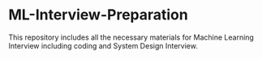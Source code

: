 # ML-Interview-Preparation
This repository includes all the necessary materials for Machine Learning Interview including coding and System Design Interview.
